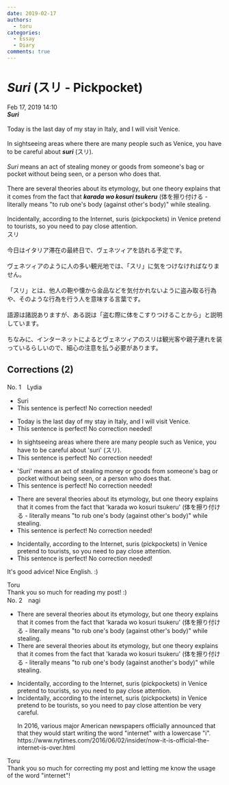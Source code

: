 ```yaml
---
date: 2019-02-17
authors:
  - toru
categories:
  - Essay
  - Diary
comments: true
---
```


# <strong><em>Suri</strong></em> (スリ - Pickpocket)
<div class="date">Feb 17, 2019 14:10</div>
<div id="post"><div id="body_show_ori">
<strong><em>Suri</strong></em><br/><br/>Today is the last day of my stay in Italy, and I will visit Venice.<br/><br/>In sightseeing areas where there are many people such as Venice, you have to be careful about <strong><em>suri</em></strong> (スリ).<br/><br/><em>Suri</em> means an act of stealing money or goods from someone's bag or pocket without being seen, or a person who does that.<br/><br/>There are several theories about its etymology, but one theory explains that it comes from the fact that <strong><em>karada wo kosuri tsukeru</em></strong> (体を擦り付ける - literally means "to rub one's body (against other's body)" while stealing.<br/><br/>Incidentally, according to the Internet, suris (pickpockets) in Venice pretend to tourists, so you need to pay close attention.
</div></div>

<!-- more -->

<div id="post_ja"><div id="body_show_mo">
スリ<br/><br/>今日はイタリア滞在の最終日で、ヴェネツィアを訪れる予定です。<br/><br/>ヴェネツィアのように人の多い観光地では、「スリ」に気をつけなければなりません。<br/><br/>「スリ」とは、他人の鞄や懐から金品などを気付かれないように盗み取る行為や、そのような行為を行う人を意味する言葉です。<br/><br/>語源は諸説ありますが、ある説は「盗む際に体をこすりつけることから」と説明しています。<br/><br/>ちなみに、インターネットによるとヴェネツィアのスリは観光客や親子連れを装っているらしいので、細心の注意を払う必要があります。
</div></div>

## Corrections (2)
<div id="block"><div class="first_name"> No. 1　<span class="just_name">Lydia</span></div><div id="block2">
<ul class="correction_field">
<li class="incorrect">Suri</li>
<li class="corrected perfect">This sentence is perfect! No correction needed!</li>
</ul>
<ul class="correction_field">
<li class="incorrect">Today is the last day of my stay in Italy, and I will visit Venice.</li>
<li class="corrected perfect">This sentence is perfect! No correction needed!</li>
</ul>
<ul class="correction_field">
<li class="incorrect">In sightseeing areas where there are many people such as Venice, you have to be careful about 'suri' (スリ).</li>
<li class="corrected perfect">This sentence is perfect! No correction needed!</li>
</ul>
<ul class="correction_field">
<li class="incorrect">'Suri' means an act of stealing money or goods from someone's bag or pocket without being seen, or a person who does that.</li>
<li class="corrected perfect">This sentence is perfect! No correction needed!</li>
</ul>
<ul class="correction_field">
<li class="incorrect">There are several theories about its etymology, but one theory explains that it comes from the fact that 'karada wo kosuri tsukeru' (体を擦り付ける - literally means "to rub one's body (against other's body)" while stealing.</li>
<li class="corrected perfect">This sentence is perfect! No correction needed!</li>
</ul>
<ul class="correction_field">
<li class="incorrect">Incidentally, according to the Internet, suris (pickpockets) in Venice pretend to tourists, so you need to pay close attention.</li>
<li class="corrected perfect">This sentence is perfect! No correction needed!</li>
</ul>
<p class="comment_small">
 It's good advice! Nice English. :)
</p>

</div><div class="name"><span class="just_name">Toru</span><br>
Thank you so much for reading my post! :)
</div>
</div>
<div id="block"><div class="first_name"> No. 2　<span class="just_name">nagi</span></div><div id="block2">
<ul class="correction_field">
<li class="incorrect">There are several theories about its etymology, but one theory explains that it comes from the fact that 'karada wo kosuri tsukeru' (体を擦り付ける - literally means "to rub one's body (against other's body)" while stealing.</li>
<li class="corrected correct">
There are several theories about its etymology, but one theory explains that it comes from the fact that 'karada wo kosuri tsukeru' (体を擦り付ける - literally means "to rub one's body (against <span class="f_blue"><span class="f_bold">an</span></span>other's body)" while stealing.
</li>
</ul>
<ul class="correction_field">
<li class="incorrect">Incidentally, according to the Internet, suris (pickpockets) in Venice pretend to tourists, so you need to pay close attention.</li>
<li class="corrected correct">
Incidentally, according to the <span class="f_blue"><span class="f_bold">i</span></span>nternet, suris (pickpockets) in Venice pretend to <span class="f_blue"><span class="f_bold">be</span></span> tourists, so you need to <span class="sline">pay close attention</span> <span class="f_blue"><span class="f_bold">be very careful</span></span>. 
<p class="correction_comment">In 2016, various major American newspapers officially announced that that they would start writing the word "internet" with a lowercase "i". <br/>https://www.nytimes.com/2016/06/02/insider/now-it-is-official-the-internet-is-over.html</p>
</li>
</ul>
</div><div class="name"><span class="just_name">Toru</span><br>
Thank you so much for correcting my post and letting me know the usage of the word "internet"!
</div>
</div>
